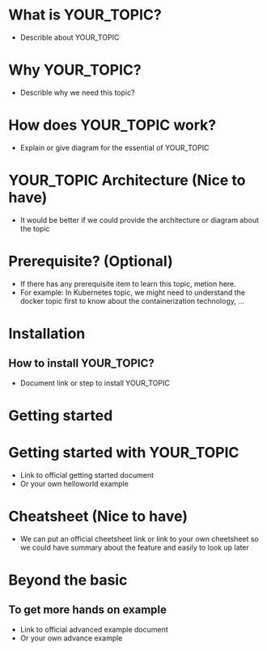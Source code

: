 <!-- GIven that we build a topic named 'YOUR_TOPIC' -->

# What is YOUR_TOPIC?

- Describle about YOUR_TOPIC

# Why YOUR_TOPIC?

- Describle why we need this topic?

# How does YOUR_TOPIC work?

- Explain or give diagram for the essential of YOUR_TOPIC

# YOUR_TOPIC Architecture (Nice to have)

- It would be better if we could provide the architecture or diagram about the topic

# Prerequisite? (Optional)

- If there has any prerequisite item to learn this topic, metion here.
- For example: In Kubernetes topic, we might need to understand the docker topic first to know about the containerization technology, ...

# Installation

## How to install YOUR_TOPIC?

- Document link or step to install YOUR_TOPIC

# Getting started

# Getting started with YOUR_TOPIC

- Link to official getting started document
- Or your own helloworld example

# Cheatsheet (Nice to have)

- We can put an official cheetsheet link or link to your own cheetsheet so we could have summary about the feature and easily to look up later

# Beyond the basic

## To get more hands on example

- Link to official advanced example document
- Or your own advance example
